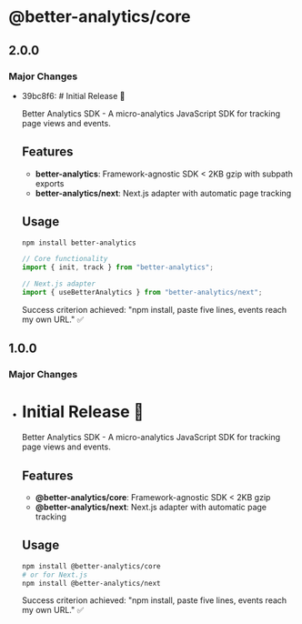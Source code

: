# @better-analytics/core

## 2.0.0

### Major Changes

- 39bc8f6: # Initial Release 🚀

  Better Analytics SDK - A micro-analytics JavaScript SDK for tracking page views and events.

  ## Features

  - **better-analytics**: Framework-agnostic SDK < 2KB gzip with subpath exports
  - **better-analytics/next**: Next.js adapter with automatic page tracking

  ## Usage

  ```bash
  npm install better-analytics
  ```

  ```javascript
  // Core functionality
  import { init, track } from "better-analytics";

  // Next.js adapter
  import { useBetterAnalytics } from "better-analytics/next";
  ```

  Success criterion achieved: "npm install, paste five lines, events reach my own URL." ✅

## 1.0.0

### Major Changes

- # Initial Release 🚀

  Better Analytics SDK - A micro-analytics JavaScript SDK for tracking page views and events.

  ## Features

  - **@better-analytics/core**: Framework-agnostic SDK < 2KB gzip
  - **@better-analytics/next**: Next.js adapter with automatic page tracking

  ## Usage

  ```bash
  npm install @better-analytics/core
  # or for Next.js
  npm install @better-analytics/next
  ```

  Success criterion achieved: "npm install, paste five lines, events reach my own URL." ✅
